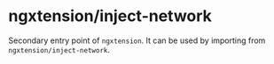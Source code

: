 # ngxtension/inject-network

Secondary entry point of `ngxtension`. It can be used by importing from `ngxtension/inject-network`.
